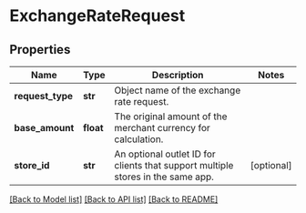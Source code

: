 # ExchangeRateRequest

## Properties
Name | Type | Description | Notes
------------ | ------------- | ------------- | -------------
**request_type** | **str** | Object name of the exchange rate request. | 
**base_amount** | **float** | The original amount of the merchant currency for calculation. | 
**store_id** | **str** | An optional outlet ID for clients that support multiple stores in the same app. | [optional] 

[[Back to Model list]](../README.md#documentation-for-models) [[Back to API list]](../README.md#documentation-for-api-endpoints) [[Back to README]](../README.md)


